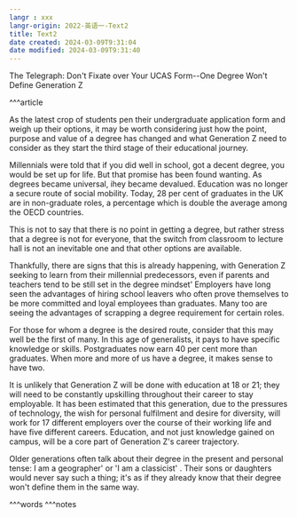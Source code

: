```yaml
---
langr : xxx
langr-origin: 2022-英语一-Text2
title: Text2
date created: 2024-03-09T9:31:04
date modified: 2024-03-09T9:31:40
---
```


The Telegraph: Don't Fixate over Your UCAS Form--One Degree Won't Define Generation Z

^^^article

As the latest crop of students pen their undergraduate application form and weigh up their options, it may be worth considering just how the point, purpose and value of a degree has changed and what Generation Z need to consider as they start the third stage of their educational journey.

Millennials were told that if you did well in school, got a decent degree, you would be set up for life. But that promise has been found wanting. As degrees became universal, ihey became devalued. Education was no longer a secure route of social mobility. Today, 28 per cent of graduates in the UK are in non-graduate roles, a percentage which is double the average among the OECD countries.

This is not to say that there is no point in getting a degree, but rather stress that a degree is not for everyone, that the switch from classroom to lecture hall is not an inevitable one and that other options are available.

Thankfully, there are signs that this is already happening, with Generation Z seeking to learn from their millennial predecessors, even if parents and teachers tend to be still set in the degree mindset' Employers have long seen the advantages of hiring school leavers who often prove themselves to be more committed and loyal employees than graduates. Many too are seeing the advantages of scrapping a degree requirement for certain roles.

For those for whom a degree is the desired route, consider that this may well be the first of many. In this age of generalists, it pays to have specific knowledge or skills. Postgraduates now earn 40 per cent more than graduates. When more and more of us have a degree, it makes sense to have two.

It is unlikely that Generation Z will be done with education at 18 or 21; they will need to be constantly upskilling throughout their career to stay employable. It has been estimated that this generation, due to the pressures of technology, the wish for personal fulfilment and desire for diversity, will work for 17 different employers over the course of their working life and have five different careers. Education, and not just knowledge gained on campus, will be a core part of Generation Z's career trajectory.

Older generations often talk about their degree in the present and personal tense: I am a geographer' or 'I am a classicist' . Their sons or daughters would never say such a thing; it's as if they already know that their degree won't define them in the same way.


^^^words
^^^notes
